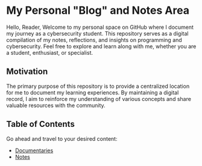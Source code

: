 # My Personal "Blog" and Notes Area

Hello, Reader, Welcome to my personal space on GitHub where I document my journey as a cybersecurity student. This repository serves as a digital compilation of my notes, reflections, and insights on programming and cybersecurity. Feel free to explore and learn along with me, whether you are a student, enthusiast, or specialist.
## Motivation 
The primary purpose of this repository is to provide a centralized location for me to document my learning experiences. By maintaining a digital record, I aim to reinforce my understanding of various concepts and share valuable resources with the community.

## Table of Contents
Go ahead and travel to your desired content:
- [Documentaries](https://github.com/conie151/conie151.github.io/tree/474e0e16b157b63458a45198a8542cf3ca3a50e3/posts/Documentaries)
- [Notes](https://github.com/conie151/conie151.github.io/blob/f9cd57ab51a8c92899b80292978f8cbcedf99815/posts/Notes/Contents.md)

